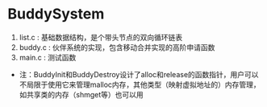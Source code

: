 # BuddySystem
1. list.c : 基础数据结构，是个带头节点的双向循环链表
2. buddy.c : 伙伴系统的实现，包含移动合并实现的高阶申请函数
3. main.c : 测试函数
- 注：BuddyInit和BuddyDestroy设计了alloc和release的函数指针，用户可以不局限于使用它来管理malloc内存，其他类型（映射虚拟地址的）内存管理，如共享类的内存（shmget等）也可以用

